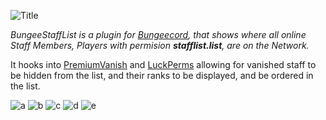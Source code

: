 ![Title](https://i.imgur.com/DRKmBIa.png)

*BungeeStaffList is a plugin for [Bungeecord](https://www.spigotmc.org/wiki/bungeecord/), that shows where all online Staff Members, Players with permision __stafflist.list__, are on the Network.*

It hooks into [PremiumVanish](https://www.spigotmc.org/resources/14404/) and [LuckPerms](https://luckperms.net/) allowing for vanished staff to be hidden from the list, and their ranks to be displayed, and be ordered in the list.

![a](https://i.imgur.com/UQkU0f3.png) ![b](https://i.imgur.com/wJLRvYQ.png)
![c](https://i.imgur.com/tJMntU5.png) ![d](https://i.imgur.com/v4Q3AFv.png)
![e](https://i.imgur.com/FrMpYAh.png)
